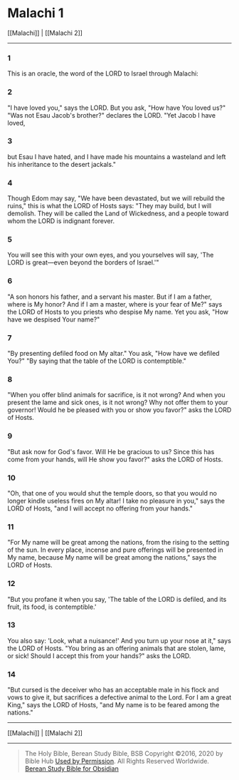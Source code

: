 # Malachi 1

[[Malachi]] | [[Malachi 2]]

---

### 1
This is an oracle, the word of the LORD to Israel through Malachi:

### 2
"I have loved you," says the LORD. But you ask, "How have You loved us?" "Was not Esau Jacob's brother?" declares the LORD. "Yet Jacob I have loved,

### 3
but Esau I have hated, and I have made his mountains a wasteland and left his inheritance to the desert jackals."

### 4
Though Edom may say, "We have been devastated, but we will rebuild the ruins," this is what the LORD of Hosts says: "They may build, but I will demolish. They will be called the Land of Wickedness, and a people toward whom the LORD is indignant forever.

### 5
You will see this with your own eyes, and you yourselves will say, 'The LORD is great—even beyond the borders of Israel.'"

### 6
"A son honors his father, and a servant his master. But if I am a father, where is My honor? And if I am a master, where is your fear of Me?" says the LORD of Hosts to you priests who despise My name. Yet you ask, "How have we despised Your name?"

### 7
"By presenting defiled food on My altar." You ask, "How have we defiled You?" "By saying that the table of the LORD is contemptible."

### 8
"When you offer blind animals for sacrifice, is it not wrong? And when you present the lame and sick ones, is it not wrong? Why not offer them to your governor! Would he be pleased with you or show you favor?" asks the LORD of Hosts.

### 9
"But ask now for God's favor. Will He be gracious to us? Since this has come from your hands, will He show you favor?" asks the LORD of Hosts.

### 10
"Oh, that one of you would shut the temple doors, so that you would no longer kindle useless fires on My altar! I take no pleasure in you," says the LORD of Hosts, "and I will accept no offering from your hands."

### 11
"For My name will be great among the nations, from the rising to the setting of the sun. In every place, incense and pure offerings will be presented in My name, because My name will be great among the nations," says the LORD of Hosts.

### 12
"But you profane it when you say, 'The table of the LORD is defiled, and its fruit, its food, is contemptible.'

### 13
You also say: 'Look, what a nuisance!' And you turn up your nose at it," says the LORD of Hosts. "You bring as an offering animals that are stolen, lame, or sick! Should I accept this from your hands?" asks the LORD.

### 14
"But cursed is the deceiver who has an acceptable male in his flock and vows to give it, but sacrifices a defective animal to the Lord. For I am a great King," says the LORD of Hosts, "and My name is to be feared among the nations."

---

[[Malachi]] | [[Malachi 2]]

---

> The Holy Bible, Berean Study Bible, BSB
> Copyright &copy;2016, 2020 by Bible Hub
> [Used by Permission](https://berean.bible/terms.htm). All Rights Reserved Worldwide.
> [Berean Study Bible for Obsidian](https://github.com/gapmiss/berean-study-bible-for-obsidian)</small>

